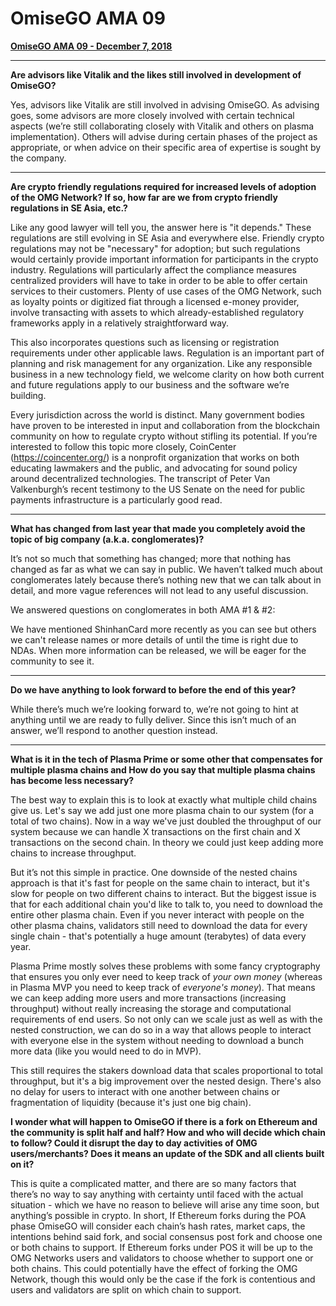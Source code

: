 # OmiseGO AMA 09

**[OmiseGO AMA 09 - December 7, 2018](https://www.reddit.com/r/omise_go/comments/a47365/omisego_ama_9_december_7_2018/)**

***

**Are advisors like Vitalik and the likes still involved in development of OmiseGO?**

Yes, advisors like Vitalik are still involved in advising OmiseGO. As advising goes, some advisors are more closely involved with certain technical aspects (we’re still collaborating closely with Vitalik and others on plasma implementation). Others will advise during certain phases of the project as appropriate, or when advice on their specific area of expertise is sought by the company.

***

**Are crypto friendly regulations required for increased levels of adoption of the OMG Network? If so, how far are we from crypto friendly regulations in SE Asia, etc.?**

Like any good lawyer will tell you, the answer here is "it depends." These regulations are still evolving in SE Asia and everywhere else. Friendly crypto regulations may not be "necessary" for adoption; but such regulations would certainly provide important information for participants in the crypto industry. Regulations will particularly affect the compliance measures centralized providers will have to take in order to be able to offer certain services to their customers. Plenty of use cases of the OMG Network, such as loyalty points or digitized fiat through a licensed e-money provider, involve transacting with assets to which already-established regulatory frameworks apply in a relatively straightforward way.

This also incorporates questions such as licensing or registration requirements under other applicable laws. Regulation is an important part of planning and risk management for any organization. Like any responsible business in a new technology field, we welcome clarity on how both current and future regulations apply to our business and the software we’re building.

Every jurisdiction across the world is distinct. Many government bodies have proven to be interested in input and collaboration from the blockchain community on how to regulate crypto without stifling its potential. If you’re interested to follow this topic more closely, CoinCenter (https://coincenter.org/) is a nonprofit organization that works on both educating lawmakers and the public, and advocating for sound policy around decentralized technologies. The transcript of Peter Van Valkenburgh’s recent testimony to the US Senate on the need for public payments infrastructure is a particularly good read.

***

**What has changed from last year that made you completely avoid the topic of big company (a.k.a. conglomerates)?**

It’s not so much that something has changed; more that nothing has changed as far as what we can say in public. We haven’t talked much about conglomerates lately because there’s nothing new that we can talk about in detail, and more vague references will not lead to any useful discussion.

We answered questions on conglomerates in both AMA #1 & #2:

We have mentioned ShinhanCard more recently as you can see but others we can't release names or more details of until the time is right due to NDAs. When more information can be released, we will be eager for the community to see it.

***

**Do we have anything to look forward to before the end of this year?**

While there’s much we’re looking forward to, we’re not going to hint at anything until we are ready to fully deliver. Since this isn’t much of an answer, we’ll respond to another question instead.

***

**What is it in the tech of Plasma Prime or some other that compensates for multiple plasma chains and How do you say that multiple plasma chains has become less necessary?**

The best way to explain this is to look at exactly what multiple child chains give us. Let's say we add just one more plasma chain to our system (for a total of two chains). Now in a way we've just doubled the throughput of our system because we can handle X transactions on the first chain and X transactions on the second chain. In theory we could just keep adding more chains to increase throughput.

But it’s not this simple in practice. One downside of the nested chains approach is that it's fast for people on the same chain to interact, but it's slow for people on two different chains to interact. But the biggest issue is that for each additional chain you'd like to talk to, you need to download the entire other plasma chain. Even if you never interact with people on the other plasma chains, validators still need to download the data for every single chain - that's potentially a huge amount (terabytes) of data every year.

Plasma Prime mostly solves these problems with some fancy cryptography that ensures you only ever need to keep track of *your own money* (whereas in Plasma MVP you need to keep track of *everyone's money*). That means we can keep adding more users and more transactions (increasing throughput) without really increasing the storage and computational requirements of end users. So not only can we scale just as well as with the nested construction, we can do so in a way that allows people to interact with everyone else in the system without needing to download a bunch more data (like you would need to do in MVP).

This still requires the stakers download data that scales proportional to total throughput, but it's a big improvement over the nested design. There's also no delay for users to interact with one another between chains or fragmentation of liquidity (because it's just one big chain).

**I wonder what will happen to OmiseGO if there is a fork on Ethereum and the community is split half and half? How and who will decide which chain to follow? Could it disrupt the day to day activities of OMG users/merchants? Does it means an update of the SDK and all clients built on it?**

This is quite a complicated matter, and there are so many factors that there’s no way to say anything with certainty until faced with the actual situation - which we have no reason to believe will arise any time soon, but anything’s possible in crypto. In short, If Ethereum forks during the POA phase OmiseGO will consider each chain’s hash rates, market caps, the intentions behind said fork, and social consensus post fork and choose one or both chains to support. If Ethereum forks under POS it will be up to the OMG Networks users and validators to choose whether to support one or both chains. This could potentially have the effect of forking the OMG Network, though this would only be the case if the fork is contentious and users and validators are split on which chain to support.
